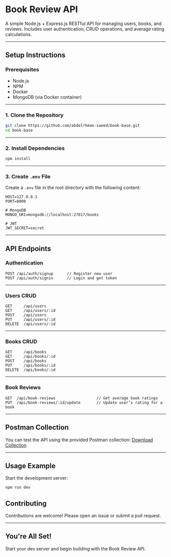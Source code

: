 # Book Review API

A simple Node.js + Express.js RESTful API for managing users, books, and reviews.
Includes user authentication, CRUD operations, and average rating calculations.

---

## Setup Instructions

### Prerequisites

* Node.js
* NPM
* Docker
* MongoDB (via Docker container)

---

### 1. Clone the Repository

```bash
git clone https://github.com/abdelrhman-saeed/book-base.git
cd book-base
```

---

### 2. Install Dependencies

```bash
npm install
```

---

### 3. Create `.env` File

Create a `.env` file in the root directory with the following content:

```env
HOST=127.0.0.1
PORT=8000

# MongoDB
MONGO_URI=mongodb://localhost:27017/books

# JWT
JWT_SECRET=secret
```

---

## API Endpoints

### Authentication

```http
POST /api/auth/signup      // Register new user
POST /api/auth/signin      // Login and get token
```

---

### Users CRUD

```http
GET     /api/users
GET     /api/users/:id
POST    /api/users
PUT     /api/users/:id
DELETE  /api/users/:id
```

---

### Books CRUD

```http
GET     /api/books
GET     /api/books/:id
POST    /api/books
PUT     /api/books/:id
DELETE  /api/books/:id
```

---

### Book Reviews

```http
GET  /api/book-reviews                  // Get average book ratings
PUT  /api/book-reviews/:id/update       // Update user’s rating for a book
```

---

## Postman Collection

You can test the API using the provided Postman collection:
[Download Collection](./postman_collection.json)

---

## Usage Example

Start the development server:

```bash
npm run dev
```

## Contributing

Contributions are welcome! Please open an issue or submit a pull request.

---

## You're All Set!

Start your dev server and begin building with the Book Review API.

